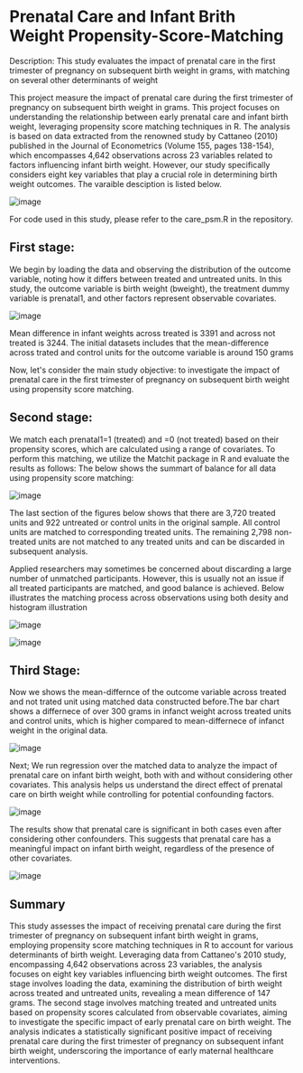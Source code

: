 # Prenatal Care and Infant Brith Weight Propensity-Score-Matching
Description: This study evaluates the impact of prenatal care in the first trimester of pregnancy on subsequent birth weight in grams, with matching on several other determinants of weight

This project measure the impact  of prenatal care during the first trimester of pregnancy on subsequent birth weight in grams. This project focuses on understanding the relationship between early prenatal care and infant birth weight, leveraging propensity score matching techniques in R. The analysis is based on data extracted from the renowned study by Cattaneo (2010) published in the Journal of Econometrics (Volume 155, pages 138-154), which encompasses 4,642 observations across 23 variables related to factors influencing infant birth weight. However, our study specifically considers eight key variables that play a crucial role in determining birth weight outcomes. The varaible desciption is listed below. 

![image](https://github.com/mshirzad414/Prenatal-Care-and-Infant-Birth-Weight-Propensity-Score-Matching/assets/140922484/7d865f16-94e5-4c83-b42c-caf78b89b235)

For code used in this study, please refer to the care_psm.R in the repository. 

## First stage:
We begin by loading the data and observing the distribution of the outcome variable, noting how it differs between treated and untreated units.
In this study, the outcome variable is birth weight (bweight), the treatment dummy variable is prenatal1, and other factors represent observable covariates.


![image](https://github.com/mshirzad414/Prenatal-Care-and-Infant-Birth-Weight-Propensity-Score-Matching/assets/140922484/2a64cc7e-e17d-44bf-a879-2b3608a49e9d)


Mean difference in infant weights across treated is 3391 and across not treated is 3244. The initial datasets includes that the mean-difference across trated and control units for the outcome variable is around 150 grams

Now, let's consider the main study objective: to investigate the impact of prenatal care in the first trimester of pregnancy on subsequent birth weight using propensity score matching.

## Second stage:
We match each prenatal1=1 (treated) and =0 (not treated) based on their propensity scores, which are calculated using a range of covariates. To perform this matching, we utilize the Matchit package in R and evaluate the results as follows:
The below shows the summart of balance for all data using propensity score matching:

![image](https://github.com/mshirzad414/Prenatal-Care-and-Infant-Birth-Weight-Propensity-Score-Matching/assets/140922484/fb66de0f-ba12-42c3-b151-cdcadc600227)





The last section of the figures below shows that there are 3,720 treated units and 922 untreated or control units in the original sample. All control units are matched to corresponding treated units. The remaining 2,798 non-treated units are not matched to any treated units and can be discarded in subsequent analysis.

Applied researchers may sometimes be concerned about discarding a large number of unmatched participants. However, this is usually not an issue if all treated participants are matched, and good balance is achieved.
Below illustrates the matching process across observations using both desity and histogram illustration

![image](https://github.com/mshirzad414/Prenatal-Care-and-Infant-Birth-Weight-Propensity-Score-Matching/assets/140922484/cbf266ca-f4a8-4c3a-a28e-2b77b9d33e57)



![image](https://github.com/mshirzad414/Prenatal-Care-and-Infant-Birth-Weight-Propensity-Score-Matching/assets/140922484/703051bd-69f2-4468-84c0-cde9bc012e0d)




## Third Stage:

Now we shows the mean-differnce of the outcome variable across treated and not trated unit using matched data constructed before.The bar chart shows a differnece of over 300 grams in infanct weight across treated units and control units, which is higher compared to mean-differnece of infanct weight in the original data. 

![image](https://github.com/mshirzad414/Prenatal-Care-and-Infant-Birth-Weight-Propensity-Score-Matching/assets/140922484/2abe4b69-b9cb-450a-94d4-8830c50706d5)




Next; We run regression over the matched data to analyze the impact of prenatal care on infant birth weight, both with and without considering other covariates. This analysis helps us understand the direct effect of prenatal care on birth weight while controlling for potential confounding factors.

![image](https://github.com/mshirzad414/Prenatal-Care-and-Infant-Birth-Weight-Propensity-Score-Matching/assets/140922484/d9b3c794-8c51-4359-ad37-2ec70507d58e)



The results show that prenatal care is significant in both cases even after considering other confounders. This suggests that prenatal care has a meaningful impact on infant birth weight, regardless of the presence of other covariates.

![image](https://github.com/mshirzad414/Prenatal-Care-and-Infant-Birth-Weight-Propensity-Score-Matching/assets/140922484/c8682e98-81e7-4603-814d-91245996e348)




## Summary

This study assesses the impact of receiving prenatal care during the first trimester of pregnancy on subsequent infant birth weight in grams, employing propensity score matching techniques in R to account for various determinants of birth weight. Leveraging data from Cattaneo's 2010 study, encompassing 4,642 observations across 23 variables, the analysis focuses on eight key variables influencing birth weight outcomes. The first stage involves loading the data, examining the distribution of birth weight across treated and untreated units, revealing a mean difference of 147 grams. The second stage involves matching treated and untreated units based on propensity scores calculated from observable covariates, aiming to investigate the specific impact of early prenatal care on birth weight. The analysis indicates a statistically significant positive impact of receiving prenatal care during the first trimester of pregnancy on subsequent infant birth weight, underscoring the importance of early maternal healthcare interventions.




